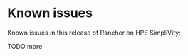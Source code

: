 # Known issues

Known issues in this release of Rancher on HPE SimpliVity:

TODO more

<!-- TODO Known issues -->

<!-- TODO https://github.com/rancher/rancher/issues/16213  
     Sometimes local cluster in HA setup takes about 10 mts to get to "Active" state. -->